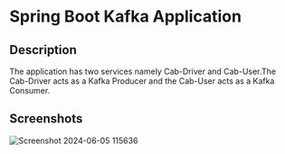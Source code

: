 # Spring Boot Kafka Application
## Description
  The application has two services namely Cab-Driver and Cab-User.The Cab-Driver acts as a Kafka Producer and the Cab-User acts as a Kafka Consumer.
## Screenshots
![Screenshot 2024-06-05 115636](https://github.com/Iraianbu-11/Spring-Boot-Kafka/assets/129205333/dbd0a8ee-3039-4138-96d1-e83f72f7d87f)
